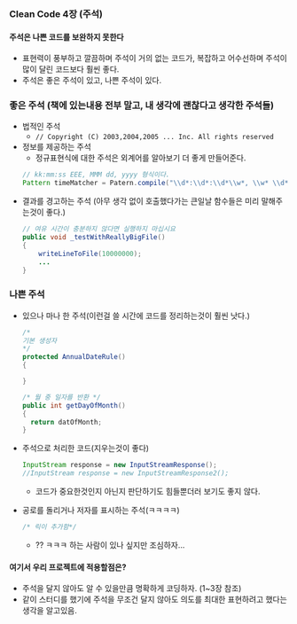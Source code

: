 ### Clean Code 4장 (주석)

#### 주석은 나쁜 코드를 보완하지 못한다

- 표현력이 풍부하고 깔끔하며 주석이 거의 없는 코드가, 복잡하고 어수선하며 주석이 많이 달린 코드보다 훨씬 좋다.
- 주석은 좋은 주석이 있고, 나쁜 주석이 있다.

### 좋은 주석 (책에 있는내용 전부 말고, 내 생각에 괜찮다고 생각한 주석들)

- 법적인 주석
  - `// Copyright (C) 2003,2004,2005 ... Inc. All rights reserved`
- 정보를 제공하는 주석
  - 정규표현식에 대한 주석은 외계어를 알아보기 더 좋게 만들어준다.
  ```java
  // kk:mm:ss EEE, MMM dd, yyyy 형식이다.
  Pattern timeMatcher = Patern.compile("\\d*:\\d*:\\d*\\w*, \\w* \\d*, \\d*");
  ```
- 결과를 경고하는 주석 (아무 생각 없이 호출했다가는 큰일날 함수들은 미리 말해주는것이 좋다.)
  ```java
  // 여유 시간이 충분하지 않다면 실행하지 마십시요
  public void _testWithReallyBigFile()
  {
      writeLineToFile(10000000);
      ...
  }
  ```

### 나쁜 주석

- 있으나 마나 한 주석(이런걸 쓸 시간에 코드를 정리하는것이 훨씬 낫다.)

  ```java
  /*
  기본 생성자
  */
  protected AnnualDateRule()
  {

  }

  /* 월 중 일자를 반환 */
  public int getDayOfMonth()
  {
    return datOfMonth;
  }
  ```

- 주석으로 처리한 코드(지우는것이 좋다)
  ```java
  InputStream response = new InputStreamResponse();
  //InputStream response = new InputStreamResponse2();
  ```
  - 코드가 중요한것인지 아닌지 판단하기도 힘들뿐더러 보기도 좋지 않다.
- 공로를 돌리거나 저자를 표시하는 주석(ㅋㅋㅋㅋ)
  ```java
  /* 릭이 추가함*/
  ```
  - ?? ㅋㅋㅋ 하는 사람이 있나 싶지만 조심하자...

#### 여기서 우리 프로젝트에 적용할점은?

- 주석을 달지 않아도 알 수 있을만큼 명확하게 코딩하자. (1~3장 참조)
- 같이 스터디를 했기에 주석을 무조건 달지 않아도 의도를 최대한 표현하려고 했다는 생각을 알고있음.
